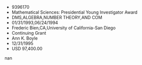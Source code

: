
* 9396170
* Mathematical Sciences: Presidential Young Investigator Award
* DMS,ALGEBRA,NUMBER THEORY,AND COM
* 01/31/1993,06/24/1994
* Frederic Bien,CA,University of California-San Diego
* Continuing Grant
* Ann K. Boyle
* 12/31/1995
* USD 97,400.00

nan
